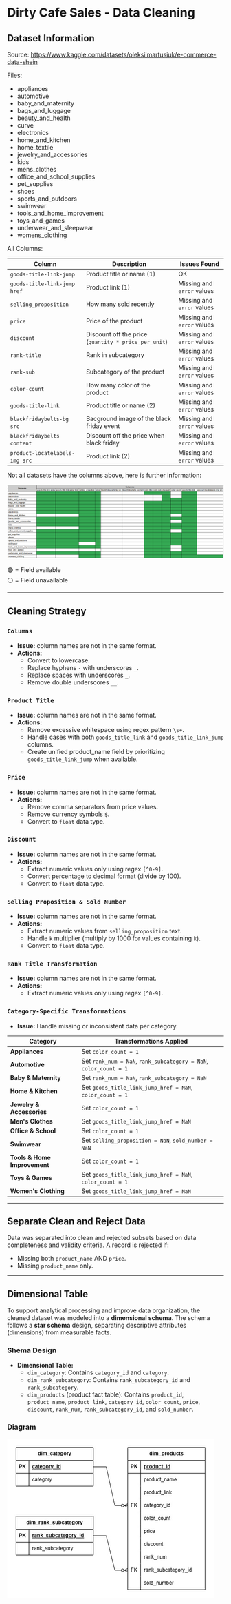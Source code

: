 # Dirty Cafe Sales - Data Cleaning

## Dataset Information

Source: https://www.kaggle.com/datasets/oleksiimartusiuk/e-commerce-data-shein

Files:

- appliances
- automotive
- baby_and_maternity
- bags_and_luggage
- beauty_and_health
- curve
- electronics
- home_and_kitchen
- home_textile
- jewelry_and_accessories
- kids
- mens_clothes
- office_and_school_supplies
- pet_supplies
- shoes
- sports_and_outdoors
- swimwear
- tools_and_home_improvement
- toys_and_games
- underwear_and_sleepwear
- womens_clothing

All Columns:

| Column                         | Description                                          | Issues Found               |
| ------------------------------ | ---------------------------------------------------- | -------------------------- |
| `goods-title-link-jump`        | Product title or name (1)                            | OK                         |
| `goods-title-link-jump href`   | Product link (1)                                     | Missing and `error` values |
| `selling_proposition`          | How many sold recently                               | Missing and `error` values |
| `price`                        | Price of the product                                 | Missing and `error` values |
| `discount`                     | Discount off the price (`quantity * price_per_unit`) | Missing and `error` values |
| `rank-title`                   | Rank in subcategory                                  | Missing and `error` values |
| `rank-sub`                     | Subcategory of the product                           | Missing and `error` values |
| `color-count`                  | How many color of the product                        | Missing and `error` values |
| `goods-title-link`             | Product title or name (2)                            | Missing and `error` values |
| `blackfridaybelts-bg src`      | Bacground image of the black friday event            | Missing and `error` values |
| `blackfridaybelts content`     | Discount off the price when black friday             | Missing and `error` values |
| `product-locatelabels-img src` | Product link (2)                                     | Missing and `error` values |

Not all datasets have the columns above, here is further information:

![Table of Dirty Ecommerce Dataset](/images/dataset_dirty_ecommerce.png)

🟢 = Field available
<br>
⚪ = Field unavailable

---

## Cleaning Strategy

### `Columns`

- **Issue:** column names are not in the same format.
- **Actions:**
  - Convert to lowercase.
  - Replace hyphens `-` with underscores `_`.
  - Replace spaces with underscores `_`.
  - Remove double underscores `__`.

### `Product Title`

- **Issue:** column names are not in the same format.
- **Actions:**
  - Remove excessive whitespace using regex pattern `\s+`.
  - Handle cases with both `goods_title_link` and `goods_title_link_jump` columns.
  - Create unified product_name field by prioritizing `goods_title_link_jump` when available.

### `Price`

- **Issue:** column names are not in the same format.
- **Actions:**
  - Remove comma separators from price values.
  - Remove currency symbols `$`.
  - Convert to `float` data type.

### `Discount`

- **Issue:** column names are not in the same format.
- **Actions:**
  - Extract numeric values only using regex `[^0-9]`.
  - Convert percentage to decimal format (divide by 100).
  - Convert to `float` data type.

### `Selling Proposition & Sold Number`

- **Issue:** column names are not in the same format.
- **Actions:**
  - Extract numeric values from `selling_proposition` text.
  - Handle `k` multiplier (multiply by 1000 for values containing `k`).
  - Convert to `float` data type.

### `Rank Title Transformation`

- **Issue:** column names are not in the same format.
- **Actions:**
  - Extract numeric values only using regex `[^0-9]`.

### `Category-Specific Transformations`

- **Issue:** Handle missing or inconsistent data per category.

| **Category**                 | **Transformations Applied**                                       |
| ---------------------------- | ----------------------------------------------------------------- |
| **Appliances**               | Set `color_count = 1`                                             |
| **Automotive**               | Set `rank_num = NaN`, `rank_subcategory = NaN`, `color_count = 1` |
| **Baby & Maternity**         | Set `rank_num = NaN`, `rank_subcategory = NaN`                    |
| **Home & Kitchen**           | Set `goods_title_link_jump_href = NaN`, `color_count = 1`         |
| **Jewelry & Accessories**    | Set `color_count = 1`                                             |
| **Men's Clothes**            | Set `goods_title_link_jump_href = NaN`                            |
| **Office & School**          | Set `color_count = 1`                                             |
| **Swimwear**                 | Set `selling_proposition = NaN`, `sold_number = NaN`              |
| **Tools & Home Improvement** | Set `color_count = 1`                                             |
| **Toys & Games**             | Set `goods_title_link_jump_href = NaN`, `color_count = 1`         |
| **Women's Clothing**         | Set `goods_title_link_jump_href = NaN`                            |

---

## Separate Clean and Reject Data

Data was separated into clean and rejected subsets based on data completeness and validity criteria. A record is rejected if:

- Missing both `product_name` AND `price`.
- Missing `product_name` only.

---

## Dimensional Table

To support analytical processing and improve data organization, the cleaned dataset was modeled into a **dimensional schema**. The schema follows a **star schema** design, separating descriptive attributes (dimensions) from measurable facts.

### Shema Design

- **Dimensional Table:**
  - `dim_category`: Contains `category_id` and `category`.
  - `dim_rank_subcategory`: Contains `rank_subcategory_id` and `rank_subcategory`.
  - `dim_products` (product fact table): Contains `product_id`, `product_name`, `product_link`, `category_id`, `color_count`, `price`, `discount`, `rank_num`, `rank_subcategory_id`, and `sold_number`.

### Diagram

![Dimensional Model of Dirty Ecommerce Dataset](/images/dimensional_model_dirty_ecommerce.jpg)
